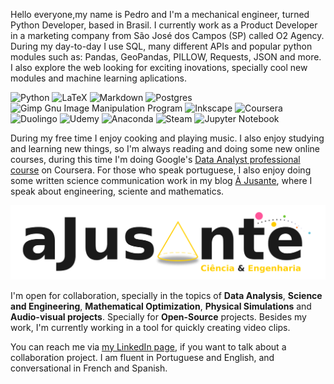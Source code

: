 Hello everyone,my name is Pedro and I'm a mechanical engineer, turned Python Developer, based in Brasil. I currently work as a Product Developer in a marketing company from São José dos Campos (SP) called O2 Agency. During my day-to-day I use SQL, many different APIs and popular python modules such as: Pandas, GeoPandas, PILLOW, Requests, JSON and more. I also explore the web looking for exciting inovations, specially cool new modules and machine learning aplications.

![Python](https://img.shields.io/badge/python-3670A0?style=for-the-badge&logo=python&logoColor=ffdd54)
![LaTeX](https://img.shields.io/badge/latex-%23008080.svg?style=for-the-badge&logo=latex&logoColor=white)
![Markdown](https://img.shields.io/badge/markdown-%23000000.svg?style=for-the-badge&logo=markdown&logoColor=white)
![Postgres](https://img.shields.io/badge/postgres-%23316192.svg?style=for-the-badge&logo=postgresql&logoColor=white)
![Gimp Gnu Image Manipulation Program](https://img.shields.io/badge/Gimp-657D8B?style=for-the-badge&logo=gimp&logoColor=FFFFFF)
![Inkscape](https://img.shields.io/badge/Inkscape-e0e0e0?style=for-the-badge&logo=inkscape&logoColor=080A13)
![Coursera](https://img.shields.io/badge/Coursera-%230056D2.svg?style=for-the-badge&logo=Coursera&logoColor=white)
![Duolingo](https://img.shields.io/badge/Duolingo-%234DC730.svg?style=for-the-badge&logo=Duolingo&logoColor=white)
![Udemy](https://img.shields.io/badge/Udemy-A435F0?style=for-the-badge&logo=Udemy&logoColor=white)
![Anaconda](https://img.shields.io/badge/Anaconda-%2344A833.svg?style=for-the-badge&logo=anaconda&logoColor=white)
![Steam](https://img.shields.io/badge/steam-%23000000.svg?style=for-the-badge&logo=steam&logoColor=white)
![Jupyter Notebook](https://img.shields.io/badge/jupyter-%23FA0F00.svg?style=for-the-badge&logo=jupyter&logoColor=white)


During my free time I enjoy cooking and playing music. I also enjoy studying and learning new things, so I'm always reading and doing some new online courses, during this time I'm doing Google's [Data Analyst professional course](https://www.coursera.org/professional-certificates/google-data-analytics) on Coursera. For those who speak portuguese, I also enjoy doing some written science communication work in my blog [À Jusante](https://ajusanteciencia.wordpress.com/), where I speak about engineering, sciente and mathematics.

![A Jusante](https://github.com/Pfalcao97/Pfalcao97/blob/main/ajusante.png)

I'm open for collaboration, specially in the topics of **Data Analysis**, **Science and Engineering**, **Mathematical Optimization**, **Physical Simulations** and **Audio-visual projects**. Specially for **Open-Source** projects. Besides my work, I'm currently working in a tool for quickly creating video clips.

You can reach me via [my LinkedIn page](https://www.linkedin.com/in/pfalcao97/), if you want to talk about a collaboration project. I am fluent in Portuguese and English, and conversational in French and Spanish.


